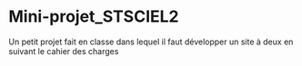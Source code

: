 # Mini-projet_STSCIEL2
Un petit projet fait en classe dans lequel il faut développer un site à deux en suivant le cahier des charges
